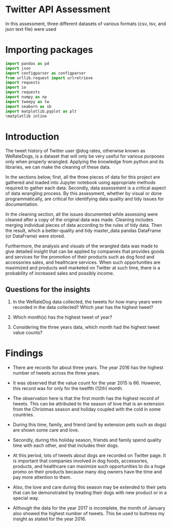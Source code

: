 
# Twitter API Assessment

In this assessment, three different datasets of various formats (csv, tsv, and json text file) were used

# Importing packages 


```python
import pandas as pd
import json
import configparser as configparser
from urllib.request import urlretrieve
import requests
import io
import requests
import numpy as np
import tweepy as tw
import seaborn as sb
import matplotlib.pyplot as plt
%matplotlib inline
```

# Introduction

The tweet history of Twitter user @dog rates, otherwise known as WeRateDogs, is a dataset that will only be very useful for various purposes only when properly wrangled. Applying the knowledge from python and its libraries, we can make the cleaning of these data.

In the sections below, first, all the three pieces of data for this project are gathered and loaded into Jupyter notebook using appropriate methods required to gather each data. Secondly, data assessment is a critical aspect of data wrangling process. By this assessment, whether by visual or done programmatically, are critical for identifying data quality and tidy issues for documentation.

In the cleaning section, all the issues documented while assessing were cleaned after a copy of the original data was made. Cleaning includes merging individual pieces of data according to the rules of tidy data. Then the result, which a better-quality and tidy master_data pandas DataFrame (or DataFrame) were stored.

Furthermore, the analysis and visuals of the wrangled data was made to give detailed insight that can be applied by companies that provides goods and services for the promotion of their products such as dog food and accessories sales, and healthcare services. When such opportunities are maximized and products well marketed on Twitter at such time, there is a probability of increased sales and possibly income.


## Questions for the insights
1. In the WeRateDog data collected, the tweets for how many years were recorded in the data collected? Which year has the highest tweet?

2. Which month(s) has the highest tweet of year? 

3. Considering the three years data, which month had the highest tweet value counts?


# Findings

- There are records for about three years. The year 2016 has the highest number of tweets across the three years.

- It was observed that the value count for the year 2015 is 66. However, this record was for only for the twelfth (12th) month.

- The observation here is that the first month has the highest record of tweets. This can be attributed to the season of love that is an extension from the Christmas season and holiday coupled with the cold in some countries.

- During this time, family, and friend (and by extension pets such as dogs) are shown some care and love. 

- Secondly, during this holiday season, friends and family spend quality time with each other, and that includes their dogs. 

- At this period, lots of tweets about dogs are recorded on Twitter page. It is important that companies involved in dog foods, accessories, products, and healthcare can maximize such opportunities to do a huge promo on their products because many dog owners have the time and pay more attention to them.

- Also, the love and care during this season may be extended to their pets that can be demonstrated by treating their dogs with new product or in a special way.

- Although the data for the year 2017 is incomplete, the month of January also showed the highest number of tweets. This be used to buttress my insight as stated for the year 2016.



```python

```


```python

```
